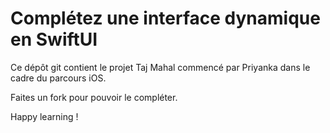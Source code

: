 # Complétez une interface dynamique en SwiftUI

Ce dépôt git contient le projet Taj Mahal commencé par Priyanka dans le cadre du parcours iOS.

Faites un fork pour pouvoir le compléter.

Happy learning !
